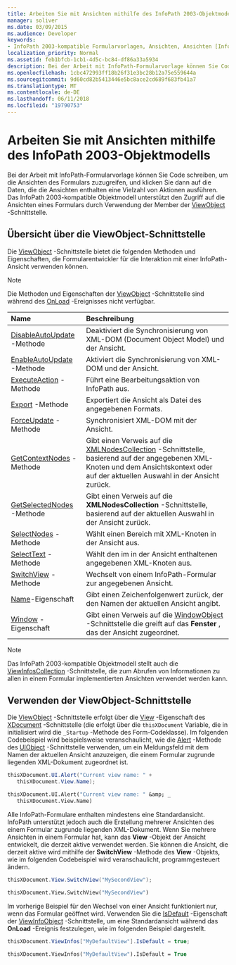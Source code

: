 ```yaml
---
title: Arbeiten Sie mit Ansichten mithilfe des InfoPath 2003-Objektmodells
manager: soliver
ms.date: 03/09/2015
ms.audience: Developer
keywords:
- InfoPath 2003-kompatible Formularvorlagen, Ansichten, Ansichten [InfoPath 2007], InfoPath 2003-kompatible Formularvorlagen
localization_priority: Normal
ms.assetid: feb1bfcb-1cb1-4d5c-bc84-df86a33a5934
description: Bei der Arbeit mit InfoPath-Formularvorlage können Sie Code schreiben, um die Ansichten des Formulars zuzugreifen, und klicken Sie dann auf die Daten, die die Ansichten enthalten eine Vielzahl von Aktionen ausführen. Das InfoPath 2003-kompatible Objektmodell unterstützt den Zugriff auf die Ansichten eines Formulars durch Verwendung der Member der ViewObject-Schnittstelle.
ms.openlocfilehash: 1cbc472993ff18b26f31e3bc28b12a75e559644a
ms.sourcegitcommit: 9d60cd82b5413446e5bc8ace2cd689f683fb41a7
ms.translationtype: MT
ms.contentlocale: de-DE
ms.lasthandoff: 06/11/2018
ms.locfileid: "19790753"
---
```

# <a name="work-with-views-using-the-infopath-2003-object-model"></a>Arbeiten Sie mit Ansichten mithilfe des InfoPath 2003-Objektmodells

Bei der Arbeit mit InfoPath-Formularvorlage können Sie Code schreiben, um die Ansichten des Formulars zuzugreifen, und klicken Sie dann auf die Daten, die die Ansichten enthalten eine Vielzahl von Aktionen ausführen. Das InfoPath 2003-kompatible Objektmodell unterstützt den Zugriff auf die Ansichten eines Formulars durch Verwendung der Member der [ViewObject](https://msdn.microsoft.com/library/Microsoft.Office.Interop.InfoPath.SemiTrust.ViewObject.aspx) -Schnittstelle. 
  
## <a name="overview-of-the-viewobject-interface"></a>Übersicht über die ViewObject-Schnittstelle

Die [ViewObject](https://msdn.microsoft.com/library/Microsoft.Office.Interop.InfoPath.SemiTrust.ViewObject.aspx) -Schnittstelle bietet die folgenden Methoden und Eigenschaften, die Formularentwickler für die Interaktion mit einer InfoPath-Ansicht verwenden können. 
  
> [!NOTE]
> Die Methoden und Eigenschaften der [ViewObject](https://msdn.microsoft.com/library/Microsoft.Office.Interop.InfoPath.SemiTrust.ViewObject.aspx) -Schnittstelle sind während des [OnLoad](https://msdn.microsoft.com/library/Microsoft.Office.Interop.InfoPath.SemiTrust._XDocumentEventSink2_Event.OnLoad.aspx) -Ereignisses nicht verfügbar. 
  
|**Name**|**Beschreibung**|
|:-----|:-----|
|[DisableAutoUpdate](https://msdn.microsoft.com/library/Microsoft.Office.Interop.InfoPath.SemiTrust.View.DisableAutoUpdate.aspx) -Methode  <br/> |Deaktiviert die Synchronisierung von XML-DOM (Document Object Model) und der Ansicht.  <br/> |
|[EnableAutoUpdate](https://msdn.microsoft.com/library/Microsoft.Office.Interop.InfoPath.SemiTrust.View.EnableAutoUpdate.aspx) -Methode  <br/> |Aktiviert die Synchronisierung von XML-DOM und der Ansicht.  <br/> |
|[ExecuteAction](https://msdn.microsoft.com/library/Microsoft.Office.Interop.InfoPath.SemiTrust.View.ExecuteAction.aspx) -Methode  <br/> |Führt eine Bearbeitungsaktion von InfoPath aus.  <br/> |
|[Export](https://msdn.microsoft.com/library/Microsoft.Office.Interop.InfoPath.SemiTrust.View.Export.aspx) -Methode  <br/> |Exportiert die Ansicht als Datei des angegebenen Formats.  <br/> |
|[ForceUpdate](https://msdn.microsoft.com/library/Microsoft.Office.Interop.InfoPath.SemiTrust.View.ForceUpdate.aspx) -Methode  <br/> |Synchronisiert XML-DOM mit der Ansicht.  <br/> |
|[GetContextNodes](https://msdn.microsoft.com/library/Microsoft.Office.Interop.InfoPath.SemiTrust.View.GetContextNodes.aspx) -Methode  <br/> |Gibt einen Verweis auf die [XMLNodesCollection](https://msdn.microsoft.com/library/Microsoft.Office.Interop.InfoPath.SemiTrust.XMLNodesCollection.aspx) -Schnittstelle, basierend auf der angegebenen XML-Knoten und dem Ansichtskontext oder auf der aktuellen Auswahl in der Ansicht zurück.  <br/> |
|[GetSelectedNodes](https://msdn.microsoft.com/library/Microsoft.Office.Interop.InfoPath.SemiTrust.View.GetSelectedNodes.aspx) -Methode  <br/> |Gibt einen Verweis auf die **XMLNodesCollection** -Schnittstelle, basierend auf der aktuellen Auswahl in der Ansicht zurück.  <br/> |
|[SelectNodes](https://msdn.microsoft.com/library/Microsoft.Office.Interop.InfoPath.SemiTrust.View.SelectNodes.aspx) -Methode  <br/> |Wählt einen Bereich mit XML-Knoten in der Ansicht aus.  <br/> |
|[SelectText](https://msdn.microsoft.com/library/Microsoft.Office.Interop.InfoPath.SemiTrust.View.SelectText.aspx) -Methode  <br/> |Wählt den im in der Ansicht enthaltenen angegebenen XML-Knoten aus.  <br/> |
|[SwitchView](https://msdn.microsoft.com/library/Microsoft.Office.Interop.InfoPath.SemiTrust.View.SwitchView.aspx) -Methode  <br/> |Wechselt von einem InfoPath-Formular zur angegebenen Ansicht.   <br/> |
|[Name](https://msdn.microsoft.com/library/Microsoft.Office.Interop.InfoPath.SemiTrust.View.Name.aspx)-Eigenschaft  <br/> |Gibt einen Zeichenfolgenwert zurück, der den Namen der aktuellen Ansicht angibt.  <br/> |
|[Window](https://msdn.microsoft.com/library/Microsoft.Office.Interop.InfoPath.SemiTrust.View.Window.aspx) -Eigenschaft  <br/> |Gibt einen Verweis auf die [WindowObject](https://msdn.microsoft.com/library/Microsoft.Office.Interop.InfoPath.SemiTrust.WindowObject.aspx) -Schnittstelle die greift auf das **Fenster** , das der Ansicht zugeordnet.  <br/> |
   
> [!NOTE]
> Das InfoPath 2003-kompatible Objektmodell stellt auch die [ViewInfosCollection](https://msdn.microsoft.com/library/Microsoft.Office.Interop.InfoPath.SemiTrust.ViewInfosCollection.aspx) -Schnittstelle, die zum Abrufen von Informationen zu allen in einem Formular implementierten Ansichten verwendet werden kann. 
  
## <a name="using-the-viewobject-interface"></a>Verwenden der ViewObject-Schnittstelle

Die [ViewObject](https://msdn.microsoft.com/library/Microsoft.Office.Interop.InfoPath.SemiTrust.ViewObject.aspx) -Schnittstelle erfolgt über die [View](https://msdn.microsoft.com/library/Microsoft.Office.Interop.InfoPath.SemiTrust._XDocument2.View.aspx) -Eigenschaft des [XDocument](https://msdn.microsoft.com/library/Microsoft.Office.Interop.InfoPath.SemiTrust.XDocument.aspx) -Schnittstelle (die erfolgt über die `thisXDocument` Variable, die in initialisiert wird die `_Startup` -Methode des Form-Codeklasse). Im folgenden Codebeispiel wird beispielsweise veranschaulicht, wie die [Alert](https://msdn.microsoft.com/library/Microsoft.Office.Interop.InfoPath.SemiTrust.UI2.Alert.aspx) -Methode des [UIObject](https://msdn.microsoft.com/library/Microsoft.Office.Interop.InfoPath.SemiTrust.UIObject.aspx) -Schnittstelle verwenden, um ein Meldungsfeld mit dem Namen der aktuellen Ansicht anzuzeigen, die einem Formular zugrunde liegenden XML-Dokument zugeordnet ist. 
  
```cs
thisXDocument.UI.Alert("Current view name: " + 
   thisXDocument.View.Name);
```

```vb
thisXDocument.UI.Alert("Current view name: " &amp; _
   thisXDocument.View.Name)
```

Alle InfoPath-Formulare enthalten mindestens eine Standardansicht. InfoPath unterstützt jedoch auch die Erstellung mehrerer Ansichten des einem Formular zugrunde liegenden XML-Dokument. Wenn Sie mehrere Ansichten in einem Formular hat, kann das **View** -Objekt der Ansicht entwickelt, die derzeit aktive verwendet werden. Sie können die Ansicht, die derzeit aktive wird mithilfe der **SwitchView** -Methode des **View** -Objekts, wie im folgenden Codebeispiel wird veranschaulicht, programmgesteuert ändern. 
  
```cs
thisXDocument.View.SwitchView("MySecondView");
```

```vb
thisXDocument.View.SwitchView("MySecondView")
```

Im vorherige Beispiel für den Wechsel von einer Ansicht funktioniert nur, wenn das Formular geöffnet wird. Verwenden Sie die [IsDefault](https://msdn.microsoft.com/library/Microsoft.Office.Interop.InfoPath.SemiTrust.ViewInfo.IsDefault.aspx) -Eigenschaft der [ViewInfoObject](https://msdn.microsoft.com/library/Microsoft.Office.Interop.InfoPath.SemiTrust.ViewInfoObject.aspx) -Schnittstelle, um eine Standardansicht während das **OnLoad** -Ereignis festzulegen, wie im folgenden Beispiel dargestellt. 
  
```cs
thisXDocument.ViewInfos["MyDefaultView"].IsDefault = true;
```

```vb
thisXDocument.ViewInfos("MyDefaultView").IsDefault = True
```


